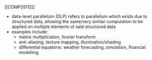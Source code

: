 [[COMP35112]]

- data-level parallelism (DLP) refers to parallelism which exists due to structured data, allowing the same/very similar computation to be applied on multiple elements of said structured data
- examples include:
	- matrix multiplication, fourier transform
	- anti-aliasing, texture mapping, illumination/shading
	- differential equations: weather forecasting, simulation, financial modelling